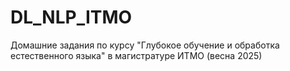 # DL_NLP_ITMO
Домашние задания по курсу "Глубокое обучение и обработка естественного языка" в магистратуре ИТМО (весна 2025)
